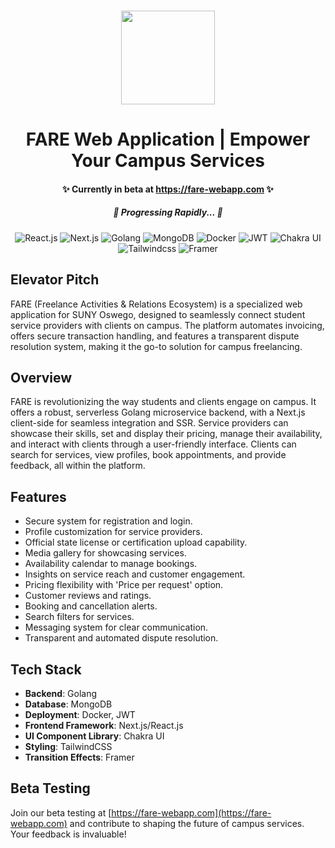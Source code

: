 <p align="center">
    <br />
    <a href="https://github.com/fare-webapp"><img src="https://path-to-fare-logo.svg" width="150" alt=""/></a>
    <h1 align="center">FARE Web Application | Empower Your Campus Services</h1>
    <h4 align="center">✨ Currently in beta at <a href="https://fare-webapp.com">https://fare-webapp.com</a> ✨</h4>
    <h5 align="center">🚀 Progressing Rapidly... 🚀</h5>
</p>

<div align="center">

![React.js](https://img.shields.io/badge/React.js-18.2.0-blue?style=flat-square&logo=react)
![Next.js](https://img.shields.io/badge/Next.js-13.4.0-blue?style=flat-square&logo=next.js)
![Golang](https://img.shields.io/badge/Golang-1.18.0-blue?style=flat-square&logo=go)
![MongoDB](https://img.shields.io/badge/MongoDB-5.0.0-blue?style=flat-square&logo=mongodb)
![Docker](https://img.shields.io/badge/Docker-20.10.7-blue?style=flat-square&logo=docker)
![JWT](https://img.shields.io/badge/JWT-8.0.1-blue?style=flat-square&logo=jsonwebtokens)
![Chakra UI](https://img.shields.io/badge/Chakra_UI-2.0.0-blue?style=flat-square&logo=chakraui)
![Tailwindcss](https://img.shields.io/badge/Tailwindcss-3.0.15-blue?style=flat-square&logo=tailwindcss)
![Framer](https://img.shields.io/badge/Framer-6.0.0-blue?style=flat-square&logo=framer)

</div>

## Elevator Pitch
FARE (Freelance Activities & Relations Ecosystem) is a specialized web application for SUNY Oswego, designed to seamlessly connect student service providers with clients on campus. The platform automates invoicing, offers secure transaction handling, and features a transparent dispute resolution system, making it the go-to solution for campus freelancing.

## Overview
FARE is revolutionizing the way students and clients engage on campus. It offers a robust, serverless Golang microservice backend, with a Next.js client-side for seamless integration and SSR. Service providers can showcase their skills, set and display their pricing, manage their availability, and interact with clients through a user-friendly interface. Clients can search for services, view profiles, book appointments, and provide feedback, all within the platform.

## Features
- Secure system for registration and login.
- Profile customization for service providers.
- Official state license or certification upload capability.
- Media gallery for showcasing services.
- Availability calendar to manage bookings.
- Insights on service reach and customer engagement.
- Pricing flexibility with 'Price per request' option.
- Customer reviews and ratings.
- Booking and cancellation alerts.
- Search filters for services.
- Messaging system for clear communication.
- Transparent and automated dispute resolution.

## Tech Stack
- **Backend**: Golang
- **Database**: MongoDB
- **Deployment**: Docker, JWT
- **Frontend Framework**: Next.js/React.js
- **UI Component Library**: Chakra UI
- **Styling**: TailwindCSS
- **Transition Effects**: Framer

## Beta Testing
Join our beta testing at [https://fare-webapp.com](https://fare-webapp.com) and contribute to shaping the future of campus services. Your feedback is invaluable!
